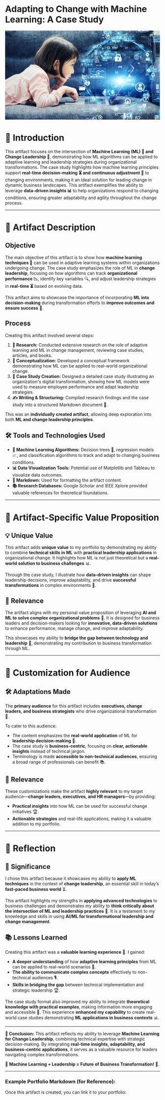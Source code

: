 # Adapting to Change with Machine Learning: A Case Study
![AI Chatbot Interaction](art1.png)
# 📌 Introduction
This artifact focuses on the intersection of **Machine Learning (ML) 🤖 and Change Leadership 🚀**, demonstrating how ML algorithms can be applied to adaptive learning and leadership strategies during organizational transformations. The case study highlights how machine learning principles support **real-time decision-making ⏳ and continuous adjustment 🔄** to changing environments, making it an ideal solution for leading change in dynamic business landscapes. This artifact exemplifies the ability to leverage **data-driven insights 📊** to help organizations respond to changing conditions, ensuring greater adaptability and agility throughout the change process.

---

# 🎯 Artifact Description
## **Objective**
The main objective of this artifact is to show how **machine learning techniques 🤖** can be used in adaptive learning systems within organizations undergoing change. The case study emphasizes the role of ML in **change leadership**, focusing on how algorithms can track **organizational performance 📉**, identify key variables 🔍, and adjust leadership strategies in **real-time ⏳** based on evolving data. 

This artifact aims to showcase the importance of incorporating **ML into decision-making** during transformation efforts to **improve outcomes and ensure success** 🎯.

## **Process**
Creating this artifact involved several steps:

1. **🔬 Research:** Conducted extensive research on the role of adaptive learning and ML in change management, reviewing case studies, articles, and books.
2. **🧠 Conceptualization:** Developed a conceptual framework demonstrating how ML can be applied to real-world organizational change.
3. **📖 Case Study Creation:** Designed a detailed case study illustrating an organization's digital transformation, showing how ML models were used to measure employee performance and adapt leadership strategies.
4. **✍️ Writing & Structuring:** Compiled research findings and the case study into a structured Markdown document 📄.

This was an **individually created artifact**, allowing deep exploration into both **ML and change leadership principles**.

## **🛠 Tools and Technologies Used**
- **🤖 Machine Learning Algorithms:** Decision trees 🌳, regression models 📈, and classification algorithms to track and adapt to changing business conditions.
- **📊 Data Visualization Tools:** Potential use of Matplotlib and Tableau to visualize data outcomes.
- **📝 Markdown:** Used for formatting the artifact content.
- **📚 Research Databases:** Google Scholar and IEEE Xplore provided valuable references for theoretical foundations.

---

# 🌟 Artifact-Specific Value Proposition
## **💡 Unique Value**
This artifact adds **unique value** to my portfolio by demonstrating my ability to combine **technical skills in ML** with **practical leadership applications** in organizational change. It highlights how ML is not just theoretical but a **real-world solution to business challenges** 📊. 

Through the case study, I illustrate how **data-driven insights** can shape leadership decisions, improve adaptability, and drive **successful transformations** in complex environments 🔄.

## **🎯 Relevance**
The artifact aligns with my personal value proposition of leveraging **AI and ML to solve complex organizational problems** 🏢. It is designed for business leaders and decision-makers looking for **innovative, data-driven solutions** to enhance performance, manage change, and improve adaptability.

This showcases my ability to **bridge the gap between technology and leadership** 🤝, demonstrating my contribution to business transformation through ML.

---

# 🎯 Customization for Audience
## **🛠 Adaptations Made**
The **primary audience** for this artifact includes **executives, change leaders, and business strategists** who drive organizational transformation 🏢. 

To cater to this audience:
- The content emphasizes the **real-world application** of ML for **leadership decision-making** 🧠.
- The case study is **business-centric**, focusing on **clear, actionable insights** instead of technical jargon.
- Terminology is made **accessible to non-technical audiences**, ensuring a broad range of professionals can benefit 📚.

## **🔗 Relevance**
These customizations make the artifact **highly relevant** to my target audience—**change leaders, executives, and HR managers**—by providing:
- **Practical insights** into how ML can be used for successful change initiatives 🏆.
- **Actionable strategies** and real-life applications, making it a valuable addition to my portfolio.

---

# 🤔 Reflection
## **🌟 Significance**
I chose this artifact because it showcases my ability to **apply ML techniques** in the context of **change leadership**, an essential skill in today’s **fast-paced business world** ⏳. 

This artifact highlights my strengths in **applying advanced technologies** to business challenges and demonstrates my ability to **think critically about the intersection of ML and leadership practices** 🧠. It is a testament to my knowledge and skills in using **AI/ML for transformational leadership and change management**.

## **📚 Lessons Learned**
Creating this artifact was a **valuable learning experience** 🚀. I gained:
- **A deeper understanding** of how **adaptive learning principles** from ML can be applied to real-world scenarios 🏢.
- **The ability to communicate complex concepts** effectively to non-technical audiences 🎙️.
- **Skills in bridging the gap** between technical implementation and strategic leadership 🏆.

The case study format also improved my ability to integrate **theoretical knowledge with practical examples**, making information more engaging and accessible 📖. This experience **enhanced my capability** to create real-world case studies demonstrating **ML applications in business contexts** 📊.

---

**📌 Conclusion:**
This artifact reflects my ability to leverage **Machine Learning for Change Leadership**, combining technical expertise with strategic decision-making. By integrating **real-time insights, adaptability, and business-centric applications**, it serves as a valuable resource for leaders navigating complex transformations.

🚀 **Machine Learning + Leadership = Future of Business Transformation!** 🚀.

---

### Example Portfolio Markdown (for Reference):
Once this artifact is created, you can link it to your portfolio:


